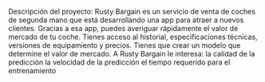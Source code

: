 Descripción del proyecto:
Rusty Bargain es un servicio de venta de coches de segunda mano que está desarrollando una app para atraer a nuevos clientes. Gracias a esa app, puedes averiguar rápidamente el valor de mercado de tu coche. Tienes acceso al historial, especificaciones técnicas, versiones de equipamiento y precios. Tienes que crear un modelo que determine el valor de mercado.
A Rusty Bargain le interesa:
la calidad de la predicción
la velocidad de la predicción
el tiempo requerido para el entrenamiento

